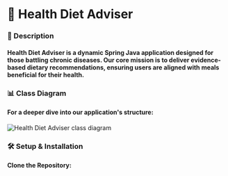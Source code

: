 #  🥗 Health Diet Adviser

### 📌 Description
#### Health Diet Adviser is a dynamic Spring Java application designed for those battling chronic diseases. Our core mission is to deliver evidence-based dietary recommendations, ensuring users are aligned with meals beneficial for their health.


### 📊 Class Diagram
#### For a deeper dive into our application's structure:
![Health Diet Adviser class diagram](https://github.com/5zam/HealthDietAdviser-JavaApp/assets/146082269/d044232d-0c0f-4c2f-a02d-d351f22d4ab9)

### 🛠 Setup & Installation
#### Clone the Repository:

